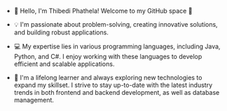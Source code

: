 - 👋 Hello, I'm Thibedi Phathela! Welcome to my GitHub space 🚀

- 💡 I'm passionate about problem-solving, creating innovative solutions, and building robust applications.

- 💻 My expertise lies in various programming languages, including Java, Python, and C#. I enjoy working with these languages to develop efficient and scalable applications.

- 🌱 I'm a lifelong learner and always exploring new technologies to expand my skillset. I strive to stay up-to-date with the latest industry trends in both frontend and backend development, as well as database management.


<!---
thibedi-phathela/thibedi-phathela is a ✨ special ✨ repository because its `README.md` (this file) appears on your GitHub profile.
You can click the Preview link to take a look at your changes.
--->
